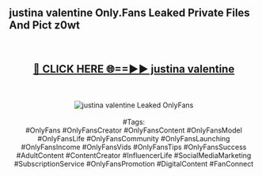 <h2>justina valentine Only.Fans Leaked Private Files And Pict z0wt</h2>
<br>
<div align="center">
<h2><a href="https://mediafiles.top/justina_valentine" rel="nofollow">🔴 CLICK HERE 🌐==►► justina valentine</a></h2>
<br>
<br>
<a href="https://mediafiles.top/justina_valentine" rel="nofollow" data-target="animated-image.originalLink"><img src="https://i.ibb.co.com/WyWwxjT/player-gif2.gif" alt="justina valentine Leaked OnlyFans" style="max-width: 100%; display: inline-block;" data-target="animated-image.originalImage"></a>
<br><br>
#Tags:
<br>
#OnlyFans #OnlyFansCreator #OnlyFansContent #OnlyFansModel #OnlyFansLife #OnlyFansCommunity #OnlyFansLaunching #OnlyFansIncome #OnlyFansVids #OnlyFansTips #OnlyFansSuccess #AdultContent #ContentCreator #InfluencerLife #SocialMediaMarketing #SubscriptionService #OnlyFansPromotion #DigitalContent #FanConnect
</div>
<br>